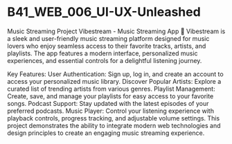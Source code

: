 # B41_WEB_006_UI-UX-Unleashed
Music Streaming Project
Vibestream - Music Streaming App 🎵
Vibestream is a sleek and user-friendly music streaming platform designed for music lovers who enjoy seamless access to their favorite tracks, artists, and playlists. The app features a modern interface, personalized music experiences, and essential controls for a delightful listening journey.

Key Features:
User Authentication: Sign up, log in, and create an account to access your personalized music library.
Discover Popular Artists: Explore a curated list of trending artists from various genres.
Playlist Management: Create, save, and manage your playlists for easy access to your favorite songs.
Podcast Support: Stay updated with the latest episodes of your preferred podcasts.
Music Player: Control your listening experience with playback controls, progress tracking, and adjustable volume settings.
This project demonstrates the ability to integrate modern web technologies and design principles to create an engaging music streaming experience.
